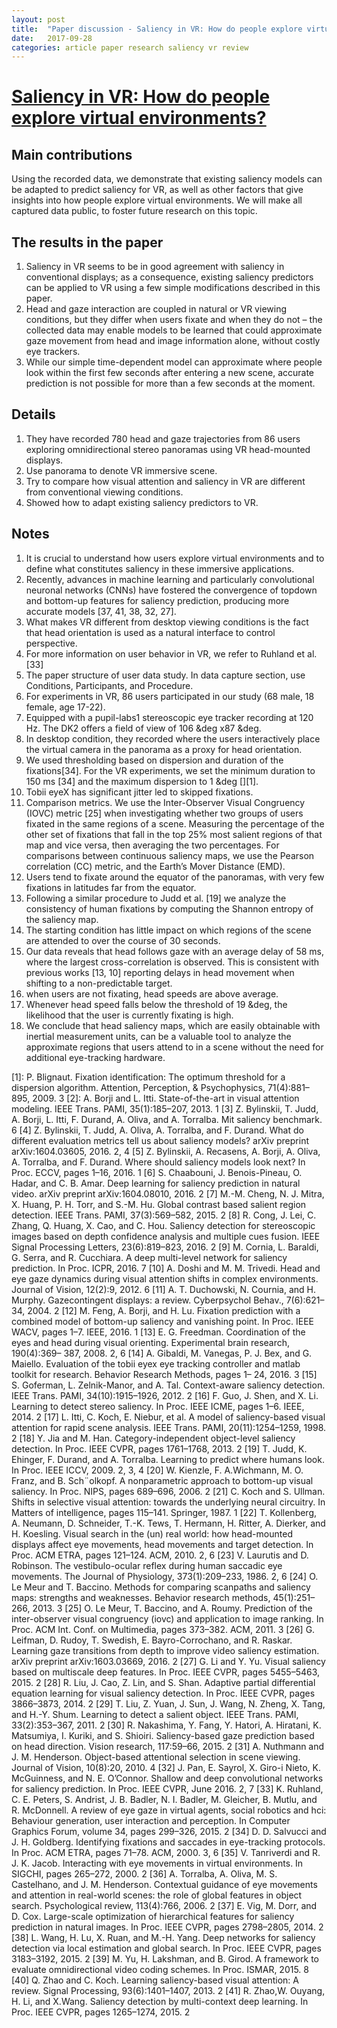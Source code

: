 ```yaml
---
layout: post
title:  "Paper discussion - Saliency in VR: How do people explore virtual environments?"
date:   2017-09-28
categories: article paper research saliency vr review
---
```

# [Saliency in VR: How do people explore virtual environments?](https://arxiv.org/abs/1612.04335)

## Main contributions
Using the recorded data, we demonstrate that existing saliency models can be adapted to predict saliency for VR, as well as other factors that give insights
into how people explore virtual environments. We will make all captured data public, to foster future research on this topic.

## The results in the paper
1. Saliency in VR seems to be in good agreement with saliency in conventional displays; as a consequence, existing saliency predictors can be applied to VR using a few simple modifications described in this paper. 
2. Head and gaze interaction are coupled in natural or VR viewing conditions, but they differ when users fixate and when they do not – the collected data may enable models to be learned that could approximate gaze movement from head and image information alone, without costly eye trackers. 
3. While our simple time-dependent model can approximate where people look within the first few seconds after entering a new scene, accurate prediction is not possible for more than a few seconds at the moment.

## Details
1. They have recorded 780 head and gaze trajectories from 86 users exploring omnidirectional stereo panoramas using VR head-mounted displays.
2. Use panorama to denote VR immersive scene.
3. Try to compare how visual attention and saliency in VR are different from conventional viewing conditions.
4. Showed how to adapt existing saliency predictors to VR.

## Notes
1. It is crucial to understand how users explore virtual environments and to define what constitutes saliency in these immersive applications.
2. Recently, advances in machine learning and particularly convolutional neuronal networks (CNNs) have fostered the convergence of topdown and bottom-up features for saliency prediction, producing more accurate models [37, 41, 38, 32, 27].
3. What makes VR different from desktop viewing conditions is the fact that head orientation is used as a natural interface to control perspective.
4. For more information on user behavior in VR, we refer to Ruhland et al. [33]
5. The paper structure of user data study. In data capture section, use Conditions, Participants, and Procedure.
6. For experiments in VR, 86 users participated in our study (68 male, 18 female, age 17-22).
7. Equipped with a pupil-labs1 stereoscopic eye tracker recording at 120 Hz. The DK2 offers a field of view of 106 &deg x87 &deg.
8. In desktop condition, they recorded where the users interactively place the virtual camera in the panorama as a proxy for head orientation.
9. We used thresholding based on dispersion and duration of the fixations[34]. For the VR experiments, we set the minimum duration to 150 ms [34] and the maximum dispersion to 1 &deg [][1].
10. Tobii eyeX has significant jitter led to skipped fixations.
11. Comparison metrics. We use the Inter-Observer Visual Congruency (IOVC) metric [25] when investigating whether two groups of users fixated in the same regions of a scene. Measuring the percentage of the other set of fixations that fall in the top 25% most salient regions of that map and vice versa, then
averaging the two percentages. For comparisons between continuous saliency maps, we use the Pearson correlation (CC) metric, and the Earth’s Mover Distance
(EMD).
12. Users tend to fixate around the equator of the panoramas, with very few fixations in latitudes far from the equator.
13. Following a similar procedure to Judd et al. [19] we analyze the consistency of human fixations by computing the Shannon entropy of the saliency map.
14. The starting condition has little impact on which regions of the scene are attended to over the course of 30 seconds.
15. Our data reveals that head follows gaze with an average delay of 58 ms, where the largest cross-correlation is observed. This is consistent with previous works [13, 10] reporting delays in head movement when shifting to a non-predictable target.
16. when users are not fixating, head speeds are above average.
17. Whenever head speed falls below the threshold of 19 &deg, the likelihood that the user is currently fixating is high.
18. We conclude that head saliency maps, which are easily obtainable with inertial measurement units, can be a valuable tool to analyze the approximate regions that users attend to in a scene without the need for additional eye-tracking hardware.

[1]: P. Blignaut. Fixation identification: The optimum threshold for a dispersion algorithm. Attention, Perception, & Psychophysics, 71(4):881–895, 2009. 3
[2]: A. Borji and L. Itti. State-of-the-art in visual attention modeling. IEEE Trans. PAMI, 35(1):185–207, 2013. 1
[3] Z. Bylinskii, T. Judd, A. Borji, L. Itti, F. Durand, A. Oliva,
and A. Torralba. Mit saliency benchmark. 6
[4] Z. Bylinskii, T. Judd, A. Oliva, A. Torralba, and F. Durand.
What do different evaluation metrics tell us about saliency
models? arXiv preprint arXiv:1604.03605, 2016. 2, 4
[5] Z. Bylinskii, A. Recasens, A. Borji, A. Oliva, A. Torralba,
and F. Durand. Where should saliency models look next? In
Proc. ECCV, pages 1–16, 2016. 1
[6] S. Chaabouni, J. Benois-Pineau, O. Hadar, and C. B. Amar.
Deep learning for saliency prediction in natural video. arXiv
preprint arXiv:1604.08010, 2016. 2
[7] M.-M. Cheng, N. J. Mitra, X. Huang, P. H. Torr, and S.-M.
Hu. Global contrast based salient region detection. IEEE
Trans. PAMI, 37(3):569–582, 2015. 2
[8] R. Cong, J. Lei, C. Zhang, Q. Huang, X. Cao, and C. Hou.
Saliency detection for stereoscopic images based on depth
confidence analysis and multiple cues fusion. IEEE Signal
Processing Letters, 23(6):819–823, 2016. 2
[9] M. Cornia, L. Baraldi, G. Serra, and R. Cucchiara. A deep
multi-level network for saliency prediction. In Proc. ICPR,
2016. 7
[10] A. Doshi and M. M. Trivedi. Head and eye gaze dynamics
during visual attention shifts in complex environments.
Journal of Vision, 12(2):9, 2012. 6
[11] A. T. Duchowski, N. Cournia, and H. Murphy. Gazecontingent
displays: a review. Cyberpsychol Behav.,
7(6):621–34, 2004. 2
[12] M. Feng, A. Borji, and H. Lu. Fixation prediction with a
combined model of bottom-up saliency and vanishing point.
In Proc. IEEE WACV, pages 1–7. IEEE, 2016. 1
[13] E. G. Freedman. Coordination of the eyes and head during
visual orienting. Experimental brain research, 190(4):369–
387, 2008. 2, 6
[14] A. Gibaldi, M. Vanegas, P. J. Bex, and G. Maiello. Evaluation
of the tobii eyex eye tracking controller and matlab
toolkit for research. Behavior Research Methods, pages 1–
24, 2016. 3
[15] S. Goferman, L. Zelnik-Manor, and A. Tal. Context-aware
saliency detection. IEEE Trans. PAMI, 34(10):1915–1926,
2012. 2
[16] F. Guo, J. Shen, and X. Li. Learning to detect stereo saliency.
In Proc. IEEE ICME, pages 1–6. IEEE, 2014. 2
[17] L. Itti, C. Koch, E. Niebur, et al. A model of saliency-based
visual attention for rapid scene analysis. IEEE Trans. PAMI,
20(11):1254–1259, 1998. 2
[18] Y. Jia and M. Han. Category-independent object-level
saliency detection. In Proc. IEEE CVPR, pages 1761–1768,
2013. 2
[19] T. Judd, K. Ehinger, F. Durand, and A. Torralba. Learning to
predict where humans look. In Proc. IEEE ICCV, 2009. 2,
3, 4
[20] W. Kienzle, F. A.Wichmann, M. O. Franz, and B. Sch¨olkopf.
A nonparametric approach to bottom-up visual saliency. In
Proc. NIPS, pages 689–696, 2006. 2
[21] C. Koch and S. Ullman. Shifts in selective visual attention:
towards the underlying neural circuitry. In Matters of intelligence,
pages 115–141. Springer, 1987. 1
[22] T. Kollenberg, A. Neumann, D. Schneider, T.-K. Tews,
T. Hermann, H. Ritter, A. Dierker, and H. Koesling. Visual
search in the (un) real world: how head-mounted displays
affect eye movements, head movements and target detection.
In Proc. ACM ETRA, pages 121–124. ACM, 2010. 2, 6
[23] V. Laurutis and D. Robinson. The vestibulo-ocular reflex
during human saccadic eye movements. The Journal of Physiology,
373(1):209–233, 1986. 2, 6
[24] O. Le Meur and T. Baccino. Methods for comparing scanpaths
and saliency maps: strengths and weaknesses. Behavior
research methods, 45(1):251–266, 2013. 3
[25] O. Le Meur, T. Baccino, and A. Roumy. Prediction of the
inter-observer visual congruency (iovc) and application to
image ranking. In Proc. ACM Int. Conf. on Multimedia,
pages 373–382. ACM, 2011. 3
[26] G. Leifman, D. Rudoy, T. Swedish, E. Bayro-Corrochano,
and R. Raskar. Learning gaze transitions from depth
to improve video saliency estimation. arXiv preprint
arXiv:1603.03669, 2016. 2
[27] G. Li and Y. Yu. Visual saliency based on multiscale deep
features. In Proc. IEEE CVPR, pages 5455–5463, 2015. 2
[28] R. Liu, J. Cao, Z. Lin, and S. Shan. Adaptive partial differential
equation learning for visual saliency detection. In Proc.
IEEE CVPR, pages 3866–3873, 2014. 2
[29] T. Liu, Z. Yuan, J. Sun, J. Wang, N. Zheng, X. Tang, and
H.-Y. Shum. Learning to detect a salient object. IEEE Trans.
PAMI, 33(2):353–367, 2011. 2
[30] R. Nakashima, Y. Fang, Y. Hatori, A. Hiratani, K. Matsumiya,
I. Kuriki, and S. Shioiri. Saliency-based gaze prediction
based on head direction. Vision research, 117:59–66,
2015. 2
[31] A. Nuthmann and J. M. Henderson. Object-based attentional
selection in scene viewing. Journal of Vision, 10(8):20, 2010.
4
[32] J. Pan, E. Sayrol, X. Giro-i Nieto, K. McGuinness, and N. E.
O’Connor. Shallow and deep convolutional networks for
saliency prediction. In Proc. IEEE CVPR, June 2016. 2,
7
[33] K. Ruhland, C. E. Peters, S. Andrist, J. B. Badler, N. I.
Badler, M. Gleicher, B. Mutlu, and R. McDonnell. A review
of eye gaze in virtual agents, social robotics and hci: Behaviour
generation, user interaction and perception. In Computer
Graphics Forum, volume 34, pages 299–326, 2015. 2
[34] D. D. Salvucci and J. H. Goldberg. Identifying fixations and
saccades in eye-tracking protocols. In Proc. ACM ETRA,
pages 71–78. ACM, 2000. 3, 6
[35] V. Tanriverdi and R. J. K. Jacob. Interacting with eye movements
in virtual environments. In SIGCHI, pages 265–272,
2000. 2
[36] A. Torralba, A. Oliva, M. S. Castelhano, and J. M. Henderson.
Contextual guidance of eye movements and attention
in real-world scenes: the role of global features in object
search. Psychological review, 113(4):766, 2006. 2
[37] E. Vig, M. Dorr, and D. Cox. Large-scale optimization of hierarchical
features for saliency prediction in natural images.
In Proc. IEEE CVPR, pages 2798–2805, 2014. 2
[38] L. Wang, H. Lu, X. Ruan, and M.-H. Yang. Deep networks
for saliency detection via local estimation and global search.
In Proc. IEEE CVPR, pages 3183–3192, 2015. 2
[39] M. Yu, H. Lakshman, and B. Girod. A framework to evaluate
omnidirectional video coding schemes. In Proc. ISMAR,
2015. 8
[40] Q. Zhao and C. Koch. Learning saliency-based visual attention:
A review. Signal Processing, 93(6):1401–1407, 2013.
2
[41] R. Zhao,W. Ouyang, H. Li, and X.Wang. Saliency detection
by multi-context deep learning. In Proc. IEEE CVPR, pages
1265–1274, 2015. 2

<script>
  (function(i,s,o,g,r,a,m){i['GoogleAnalyticsObject']=r;i[r]=i[r]||function(){
  (i[r].q=i[r].q||[]).push(arguments)},i[r].l=1*new Date();a=s.createElement(o),
  m=s.getElementsByTagName(o)[0];a.async=1;a.src=g;m.parentNode.insertBefore(a,m)
  })(window,document,'script','https://www.google-analytics.com/analytics.js','ga');

  ga('create', 'UA-85986843-1', 'auto');
  ga('send', 'pageview');

</script>